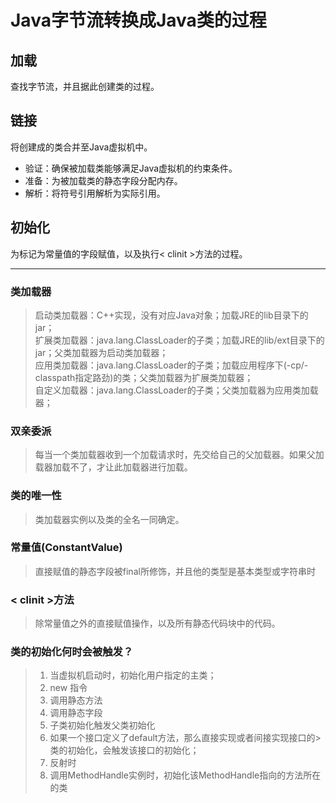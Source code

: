 # Java字节流转换成Java类的过程
## 加载
查找字节流，并且据此创建类的过程。

## 链接
将创建成的类合并至Java虚拟机中。
- 验证：确保被加载类能够满足Java虚拟机的约束条件。
- 准备：为被加载类的静态字段分配内存。
- 解析：将符号引用解析为实际引用。

## 初始化
为标记为常量值的字段赋值，以及执行< clinit >方法的过程。

------
### 类加载器
>启动类加载器：C++实现，没有对应Java对象；加载JRE的lib目录下的jar；  
扩展类加载器：java.lang.ClassLoader的子类；加载JRE的lib/ext目录下的jar；父类加载器为启动类加载器；  
应用类加载器：java.lang.ClassLoader的子类；加载应用程序下(-cp/-classpath指定路劲)的类；父类加载器为扩展类加载器；  
自定义加载器：java.lang.ClassLoader的子类；父类加载器为应用类加载器；

### 双亲委派
>每当一个类加载器收到一个加载请求时，先交给自己的父加载器。如果父加载器加载不了，才让此加载器进行加载。

### 类的唯一性
>类加载器实例以及类的全名一同确定。

### 常量值(ConstantValue)
>直接赋值的静态字段被final所修饰，并且他的类型是基本类型或字符串时

### < clinit >方法
>除常量值之外的直接赋值操作，以及所有静态代码块中的代码。

### 类的初始化何时会被触发？
>1. 当虚拟机启动时，初始化用户指定的主类；
>2. new 指令
>3. 调用静态方法
>4. 调用静态字段
>5. 子类初始化触发父类初始化
>6. 如果一个接口定义了default方法，那么直接实现或者间接实现接口的>类的初始化，会触发该接口的初始化；
>7. 反射时
>8. 调用MethodHandle实例时，初始化该MethodHandle指向的方法所在的类